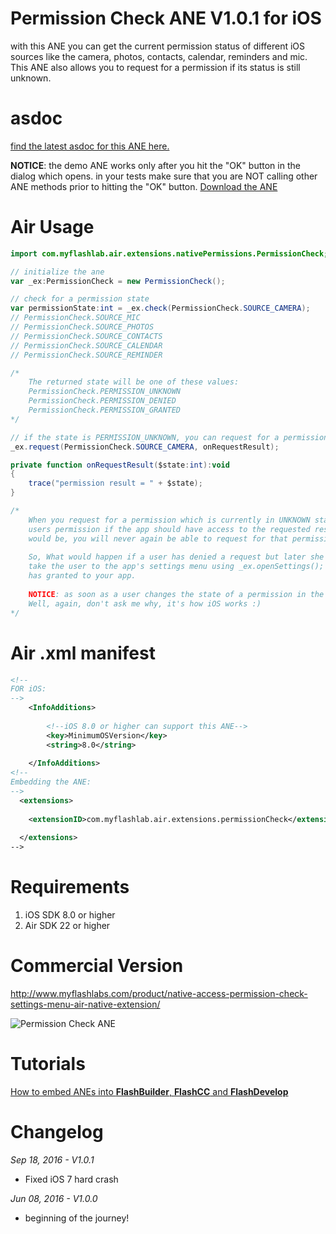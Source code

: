 # Permission Check ANE V1.0.1 for iOS
with this ANE you can get the current permission status of different iOS sources like the camera, photos, contacts, calendar, reminders and mic. This ANE also allows you to request for a permission if its status is still unknown.

# asdoc
[find the latest asdoc for this ANE here.](http://myflashlab.github.io/asdoc/com/myflashlab/air/extensions/nativePermissions/package-detail.html)  

**NOTICE**: the demo ANE works only after you hit the "OK" button in the dialog which opens. in your tests make sure that you are NOT calling other ANE methods prior to hitting the "OK" button.
[Download the ANE](https://github.com/myflashlab/PermissionCheck-ANE/tree/master/FD/lib)

# Air Usage
```actionscript
import com.myflashlab.air.extensions.nativePermissions.PermissionCheck;

// initialize the ane
var _ex:PermissionCheck = new PermissionCheck();

// check for a permission state
var permissionState:int = _ex.check(PermissionCheck.SOURCE_CAMERA);
// PermissionCheck.SOURCE_MIC
// PermissionCheck.SOURCE_PHOTOS
// PermissionCheck.SOURCE_CONTACTS
// PermissionCheck.SOURCE_CALENDAR
// PermissionCheck.SOURCE_REMINDER

/*
	The returned state will be one of these values:
	PermissionCheck.PERMISSION_UNKNOWN
	PermissionCheck.PERMISSION_DENIED
	PermissionCheck.PERMISSION_GRANTED
*/

// if the state is PERMISSION_UNKNOWN, you can request for a permission like this:
_ex.request(PermissionCheck.SOURCE_CAMERA, onRequestResult);

private function onRequestResult($state:int):void
{
	trace("permission result = " + $state);
}

/*
	When you request for a permission which is currently in UNKNOWN state, a dialog window will open and asks for
	users permission if the app should have access to the requested resource. No matter what the decision of the user
	would be, you will never again be able to request for that permission again! Don't ask me why, it's how iOS works :)
	
	So, What would happen if a user has denied a request but later she changes her mind? well, in that case, you should
	take the user to the app's settings menu using _ex.openSettings(); where user can see the list of permissions she
	has granted to your app.
	
	NOTICE: as soon as a user changes the state of a permission in the settings menu, your app will be shut down by iOS.
	Well, again, don't ask me why, it's how iOS works :)
*/
```

# Air .xml manifest
```xml
<!--
FOR iOS:
-->
	<InfoAdditions>
	
		<!--iOS 8.0 or higher can support this ANE-->
		<key>MinimumOSVersion</key>
		<string>8.0</string>
		
	</InfoAdditions>
<!--
Embedding the ANE:
-->
  <extensions>
	
	<extensionID>com.myflashlab.air.extensions.permissionCheck</extensionID>
	
  </extensions>
-->
```

# Requirements 
1. iOS SDK 8.0 or higher
2. Air SDK 22 or higher

# Commercial Version
http://www.myflashlabs.com/product/native-access-permission-check-settings-menu-air-native-extension/

![Permission Check ANE](http://www.myflashlabs.com/wp-content/uploads/2016/06/product_adobe-air-ane-permission-check-595x738.jpg)

# Tutorials
[How to embed ANEs into **FlashBuilder**, **FlashCC** and **FlashDevelop**](https://www.youtube.com/watch?v=Oubsb_3F3ec&list=PL_mmSjScdnxnSDTMYb1iDX4LemhIJrt1O)  

# Changelog
*Sep 18, 2016 - V1.0.1*
* Fixed iOS 7 hard crash

*Jun 08, 2016 - V1.0.0*
* beginning of the journey!
